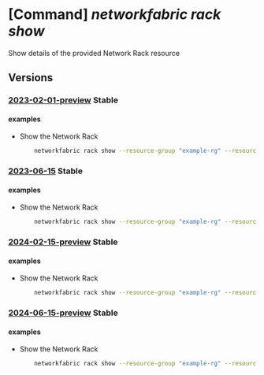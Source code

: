# [Command] _networkfabric rack show_

Show details of the provided Network Rack resource

## Versions

### [2023-02-01-preview](/Resources/mgmt-plane/L3N1YnNjcmlwdGlvbnMve30vcmVzb3VyY2Vncm91cHMve30vcHJvdmlkZXJzL21pY3Jvc29mdC5tYW5hZ2VkbmV0d29ya2ZhYnJpYy9uZXR3b3JrcmFja3Mve30=/2023-02-01-preview.xml) **Stable**

<!-- mgmt-plane /subscriptions/{}/resourcegroups/{}/providers/microsoft.managednetworkfabric/networkracks/{} 2023-02-01-preview -->

#### examples

- Show the Network Rack
    ```bash
        networkfabric rack show --resource-group "example-rg" --resource-name "example-rack"
    ```

### [2023-06-15](/Resources/mgmt-plane/L3N1YnNjcmlwdGlvbnMve30vcmVzb3VyY2Vncm91cHMve30vcHJvdmlkZXJzL21pY3Jvc29mdC5tYW5hZ2VkbmV0d29ya2ZhYnJpYy9uZXR3b3JrcmFja3Mve30=/2023-06-15.xml) **Stable**

<!-- mgmt-plane /subscriptions/{}/resourcegroups/{}/providers/microsoft.managednetworkfabric/networkracks/{} 2023-06-15 -->

#### examples

- Show the Network Rack
    ```bash
        networkfabric rack show --resource-group "example-rg" --resource-name "example-rack"
    ```

### [2024-02-15-preview](/Resources/mgmt-plane/L3N1YnNjcmlwdGlvbnMve30vcmVzb3VyY2Vncm91cHMve30vcHJvdmlkZXJzL21pY3Jvc29mdC5tYW5hZ2VkbmV0d29ya2ZhYnJpYy9uZXR3b3JrcmFja3Mve30=/2024-02-15-preview.xml) **Stable**

<!-- mgmt-plane /subscriptions/{}/resourcegroups/{}/providers/microsoft.managednetworkfabric/networkracks/{} 2024-02-15-preview -->

#### examples

- Show the Network Rack
    ```bash
        networkfabric rack show --resource-group "example-rg" --resource-name "example-rack"
    ```

### [2024-06-15-preview](/Resources/mgmt-plane/L3N1YnNjcmlwdGlvbnMve30vcmVzb3VyY2Vncm91cHMve30vcHJvdmlkZXJzL21pY3Jvc29mdC5tYW5hZ2VkbmV0d29ya2ZhYnJpYy9uZXR3b3JrcmFja3Mve30=/2024-06-15-preview.xml) **Stable**

<!-- mgmt-plane /subscriptions/{}/resourcegroups/{}/providers/microsoft.managednetworkfabric/networkracks/{} 2024-06-15-preview -->

#### examples

- Show the Network Rack
    ```bash
        networkfabric rack show --resource-group "example-rg" --resource-name "example-rack"
    ```
